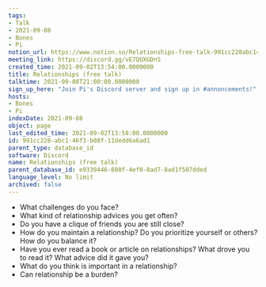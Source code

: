 ```yaml
---
tags:
- Talk
- 2021-09-08
- Bones
- Pi
notion_url: https://www.notion.so/Relationships-free-talk-991cc228abc146f3b08f11dedd6a6ad1
meeting_link: https://discord.gg/vE7QUXGDnS
created_time: 2021-09-02T13:54:00.0000000
title: Relationships (free talk)
talktime: 2021-09-08T21:00:00.0000000
sign_up_here: "Join Pi's Discord server and sign up in #annoncements!"
hosts:
- Bones
- Pi
indexDate: 2021-09-08
object: page
last_edited_time: 2021-09-02T13:58:00.0000000
id: 991cc228-abc1-46f3-b08f-11dedd6a6ad1
parent_type: database_id
software: Discord
name: Relationships (free talk)
parent_database_id: e9339446-880f-4ef0-8ad7-8ad1f507dded
language_level: No limit
archived: false
---
```



   - What challenges do you face?
   - What kind of relationship advices you get often?
   - Do you have a clique of friends you are still close?
   - How do you maintain a relationship? Do you prioritize yourself or others? How do you balance it?
   - Have you ever read a book or article on relationships? What drove you to read it? What advice did it gave you?
   - What do you think is important in a relationship?
   - Can relationship be a burden?










